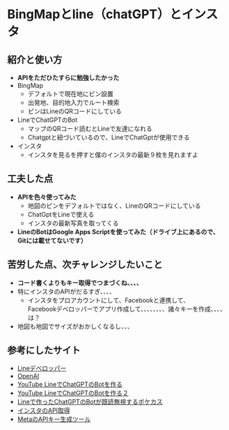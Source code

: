 # BingMapとline（chatGPT）とインスタ

## 紹介と使い方
- **APIをただひたすらに勉強したかった**
- BingMap
  - デフォルトで現在地にピン設置
  - 出発地、目的地入力でルート検索
  - ピンはLineのQRコードにしている
- LineでChatGPTのBot
  - マップのQRコード読むとLineで友達になれる
  - Chatgptと紐づいているので、LineでChatGptが使用できる
- インスタ
  - インスタを見るを押すと僕のインスタの最新９枚を見れますよ

## 工夫した点
- **APIを色々使ってみた**
  - 地図のピンをデフォルトではなく、LineのQRコードにしている
  - ChatGptをLineで使える
  - インスタの最新写真を取ってくる
- **LineのBotはGoogle Apps Scriptを使ってみた（ドライブ上にあるので、Gitには載せてないです）**

## 苦労した点、次チャレンジしたいこと
- **コード書くよりもキー取得でつまづくね、、、、**
- 特にインスタのAPIがだるすぎ、、、、
  - インスタをプロアカウントにして、Facebookと連携して、<br>Facebookデベロッパーでアプリ作成して、、、、、、、、諸々キーを作成、、、、は？
- 地図も地図でサイズがおかしくなるし、、、

## 参考にしたサイト
- [Lineデベロッパー](https://developers.line.biz/ja/)
- [OpenAI](https://openai.com/)
- [YouTube LineでChatGPTのBotを作る](https://www.youtube.com/watch?v=aQMlfptyIaQ)
- [YouTube LineでChatGPTのBotを作る２](https://www.youtube.com/watch?v=iUxVRWBF0Mw&t=370s)
- [Lineで作ったChatGPTのBotが既読無視するボケカス](https://prtn-life.com/blog/openai-expired)
- [インスタのAPI取得](https://toriton.link/coding/insta_embed/)
- [MetaのAPIキー生成ツール](https://apiquerymaker.tech/instagram-graph-api)

